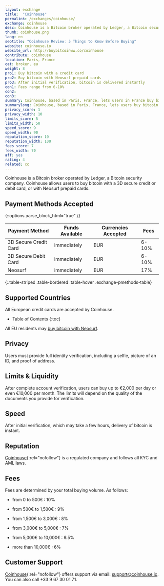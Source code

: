 ```yaml
---
layout: exchange
title:  "Coinhouse"
permalink: /exchanges/coinhouse/
exchange: coinhouse
desc: Coinhouse is a Bitcoin broker operated by Ledger, a Bitcoin security company. Coinhouse users can buy bitcoin with a credit card or Neosurf prepaid card.
thumb: coinhouse.png
lang: en
seotitle: "Coinhouse Review: 5 Things to Know Before Buying"
website: coinhouse.io
website_url: http://buybitcoinww.co/coinhouse
contribute: coinhouse
location: Paris, France
cat: broker, eu
weight: 8
pro1: Buy bitcoin with a credit card
pro2: Buy bitcoin with Neosurf prepaid cards
pro3: After initial verification, bitcoin is delivered instantly
con1: Fees range from 6-10%
con2: 
con3:
summary: Coinhouse, based in Paris, France, lets users in France buy bitcoin with a 3D secure credit card or debit card, or with Neosurf prepaid cards.
summarylong: Coinhouse, based in Paris, France, lets users buy bitcoin with a 3D secure credit card or debit card, or with Neosurf prepaid cards. Coinhouse has plans to expand its service to the rest of Europe in early-2016. 
privacy_score: 1
privacy_width: 10
limits_score: 5
limits_width: 50
speed_score: 9
speed_width: 90
reputation_score: 10
reputation_width: 100
fees_score: 7
fees_width: 70
aff: yes
rating: 4
related: cc
--- 
```

Coinhouse is a Bitcoin broker operated by Ledger, a Bitcoin security company. Coinhouse allows users to buy bitcoin with a 3D secure credit or debit card, or with Neosurf prepaid cards. 

## Payment Methods Accepted

{::options parse_block_html="true" /}
<div class="table-responsive">

| Payment Method | Funds Available | Currencies Accepted | Fees  |
|----------------|-----------------|---------------------|-------|
| 3D Secure Credit Card    | immediately     | EUR                 | 6-10% |
| 3D Secure Debit Card     | immediately     | EUR                 | 6-10% |
| Neosurf                  | immediately     | EUR                 | 17%   |
{:.table-striped .table-bordered .table-hover .exchange-pmethods-table}

</div>

## Supported Countries
All European credit cards are accepted by Coinhouse.

* Table of Contents
{:toc}

All EU residents may [buy bitcoin with Neosurf](/en/buy-bitcoin-neosurf/). 

## Privacy
Users must provide full identity verification, including a selfie, picture of an ID, and proof of address. 

## Limits & Liquidity
After complete account verification, users can buy up to €2,000 per day or even €10,000 per month. The limits will depend on the quality of the documents you provide for verification.

## Speed
After initial verification, which may take a few hours, delivery of bitcoin is instant. 

## Reputation
[Coinhouse](http://buybitcoinww.co/coinhouse){:rel="nofollow"} is a regulated company and follows all KYC and AML laws.  

## Fees
Fees are determined by your total buying volume. As follows: 


* from 0 to 500€ : 10%

* from 500€ to 1,500€ : 9%

* from 1,500€ to 3,000€ : 8%

* from 3,000€ to 5,000€ : 7%

* from 5,000€ to 10,000€ : 6.5%

* more than 10,000€ : 6% 

## Customer Support
[Coinhouse](http://buybitcoinww.co/coinhouse){:rel="nofollow"} offers support via email: support@coinhouse.io. You can also call +33 9 67 30 01 71. 

